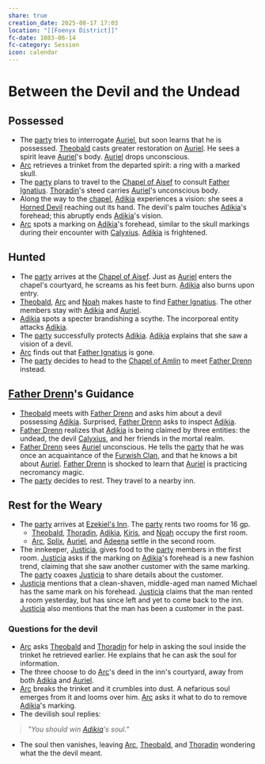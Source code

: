 ```yaml
---
share: true
creation_date: 2025-08-17 17:03
location: "[[Foenyx District]]"
fc-date: 1083-06-14
fc-category: Session
icon: calendar
---
```

# Between the Devil and the Undead
## Possessed
- The [party](../Factions/Seven%20Up....md) tries to interrogate [Auriel](../NPCs/Auriel%20Furwish.md), but soon learns that he is possessed. [Theobald](../PCs/Theobald%20Clayhollow.md) casts greater restoration on [Auriel](../NPCs/Auriel%20Furwish.md). He sees a spirit leave [Auriel](../NPCs/Auriel%20Furwish.md)'s body. [Auriel](../NPCs/Auriel%20Furwish.md) drops unconscious.
- [Arc](../PCs/Arc.md) retrieves a trinket from the departed spirit: a ring with a marked skull.
- The [party](../Factions/Seven%20Up....md) plans to travel to the [Chapel of Aisef](../Locations/Buildings/Chapel%20of%20Aisef.md) to consult [Father Ignatius](../NPCs/Ignatius%20Lavell.md). [Thoradin](../PCs/Thoradin%20Goodman.md)'s steed carries [Auriel](../NPCs/Auriel%20Furwish.md)'s unconscious body.
- Along the way to the [chapel](../Locations/Buildings/Chapel%20of%20Aisef.md), [Adikia](../PCs/Adikia%20Unalome.md) experiences a vision: she sees a [Horned Devil](../../Horned%20Devil.md) reaching out its hand. The devil's palm touches [Adikia](../PCs/Adikia%20Unalome.md)'s forehead; this abruptly ends [Adikia](../PCs/Adikia%20Unalome.md)'s vision. 
- [Arc](../PCs/Arc.md) spots a marking on [Adikia](../PCs/Adikia%20Unalome.md)'s forehead, similar to the skull markings during their encounter with [Calyxius](../../Calyxius.md). [Adikia](../PCs/Adikia%20Unalome.md) is frightened.
## Hunted
- The [party](../Factions/Seven%20Up....md) arrives at the [Chapel of Aisef](../Locations/Buildings/Chapel%20of%20Aisef.md). Just as [Auriel](../NPCs/Auriel%20Furwish.md) enters the chapel's courtyard, he screams as his feet burn. [Adikia](../PCs/Adikia%20Unalome.md) also burns upon entry.
- [Theobald](../PCs/Theobald%20Clayhollow.md), [Arc](../PCs/Arc.md) and [Noah](../PCs/Noah%20Skie.md) makes haste to find [Father Ignatius](../NPCs/Ignatius%20Lavell.md). The other members stay with [Adikia](../PCs/Adikia%20Unalome.md) and [Auriel](../NPCs/Auriel%20Furwish.md).
- [Adikia](../PCs/Adikia%20Unalome.md) spots a specter brandishing a scythe. The incorporeal entity attacks [Adikia](../PCs/Adikia%20Unalome.md).
- The [party](../Factions/Seven%20Up....md) successfully protects [Adikia](../PCs/Adikia%20Unalome.md). [Adikia](../PCs/Adikia%20Unalome.md) explains that she saw a vision of a devil. 
- [Arc](../PCs/Arc.md) finds out that [Father Ignatius](../NPCs/Ignatius%20Lavell.md) is gone.
- The [party](../Factions/Seven%20Up....md) decides to head to the [Chapel of Amlin](../Locations/Buildings/Chapel%20of%20Amlin.md) to meet [Father Drenn](../NPCs/Drenn%20Halyx.md) instead.
## [Father Drenn](../NPCs/Drenn%20Halyx.md)'s Guidance
- [Theobald](../PCs/Theobald%20Clayhollow.md) meets with [Father Drenn](../NPCs/Drenn%20Halyx.md) and asks him about a devil possessing [Adikia](../PCs/Adikia%20Unalome.md). Surprised, [Father Drenn](../NPCs/Drenn%20Halyx.md) asks to inspect [Adikia](../PCs/Adikia%20Unalome.md).
- [Father Drenn](../NPCs/Drenn%20Halyx.md) realizes that [Adikia](../PCs/Adikia%20Unalome.md) is being claimed by three entities: the undead, the devil [Calyxius](../../Calyxius.md), and her friends in the mortal realm.
- [Father Drenn](../NPCs/Drenn%20Halyx.md) sees [Auriel](../NPCs/Auriel%20Furwish.md) unconscious. He tells the [party](../Factions/Seven%20Up....md) that he was once an acquaintance of the [Furwish Clan](../../Furwish%20Clan.md), and that he knows a bit about [Auriel](../NPCs/Auriel%20Furwish.md). [Father Drenn](../NPCs/Drenn%20Halyx.md) is shocked to learn that [Auriel](../NPCs/Auriel%20Furwish.md) is practicing necromancy magic. 
- The [party](../Factions/Seven%20Up....md) decides to rest. They travel to a nearby inn.
## Rest for the Weary
- The [party](../Factions/Seven%20Up....md) arrives at [Ezekiel's Inn](../Locations/Buildings/Ezekiel's%20Inn.md). The [party](../Factions/Seven%20Up....md) rents two rooms for 16 gp. 
	- [Theobald](../PCs/Theobald%20Clayhollow.md), [Thoradin](../PCs/Thoradin%20Goodman.md), [Adikia](../PCs/Adikia%20Unalome.md), [Kiris](../PCs/Kiris%20Acquermann.md), and [Noah](../PCs/Noah%20Skie.md) occupy the first room.
	- [Arc](../PCs/Arc.md), [Splix](../PCs/Spraugh%20'Splix'%20Calix.md), [Auriel](../NPCs/Auriel%20Furwish.md), and [Adeena](../PCs/Adeena%20Oberon.md) settle in the second room.
- The innkeeper, [Justicia](../NPCs/Justicia%20Holms.md), gives food to the [party](../Factions/Seven%20Up....md) members in the first room. [Justicia](../NPCs/Justicia%20Holms.md) asks if the marking on [Adikia](../PCs/Adikia%20Unalome.md)'s forehead is a new fashion trend, claiming that she saw another customer with the same marking. The [party](../Factions/Seven%20Up....md) coaxes [Justicia](../NPCs/Justicia%20Holms.md) to share details about the customer.
- [Justicia](../NPCs/Justicia%20Holms.md) mentions that a clean-shaven, middle-aged man named Michael has the same mark on his forehead. [Justicia](../NPCs/Justicia%20Holms.md) claims that the man rented a room yesterday, but has since left and yet to come back to the inn. [Justicia](../NPCs/Justicia%20Holms.md) also mentions that the man has been a customer in the past.
### Questions for the devil
- [Arc](../PCs/Arc.md) asks [Theobald](../PCs/Theobald%20Clayhollow.md) and [Thoradin](../PCs/Thoradin%20Goodman.md) for help in asking the soul inside the trinket he retrieved earlier. He explains that he can ask the soul for information.
- The three choose to do [Arc](../PCs/Arc.md)'s deed in the inn's courtyard, away from both [Adikia](../PCs/Adikia%20Unalome.md) and [Auriel](../NPCs/Auriel%20Furwish.md).
- [Arc](../PCs/Arc.md) breaks the trinket and it crumbles into dust. A nefarious soul emerges from it and looms over him. [Arc](../PCs/Arc.md) asks it what to do to remove [Adikia](../PCs/Adikia%20Unalome.md)'s marking.
- The devilish soul replies:
> *"You should win [Adikia](../PCs/Adikia%20Unalome.md)'s soul."*
- The soul then vanishes, leaving [Arc](../PCs/Arc.md), [Theobald](../PCs/Theobald%20Clayhollow.md), and [Thoradin](../PCs/Thoradin%20Goodman.md) wondering what the the devil meant.
